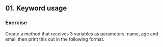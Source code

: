 ﻿## 01. Keyword usage

### Exercise 

​​​​​​​Create a method that receives 3 variables as parameters: name, age and email then print this out in the following format.